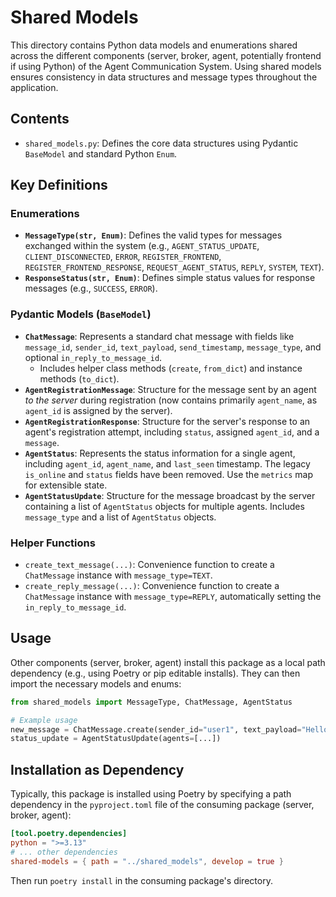 # Shared Models

This directory contains Python data models and enumerations shared across the different components (server, broker, agent, potentially frontend if using Python) of the Agent Communication System. Using shared models ensures consistency in data structures and message types throughout the application.

## Contents

-   `shared_models.py`: Defines the core data structures using Pydantic `BaseModel` and standard Python `Enum`.

## Key Definitions

### Enumerations

-   **`MessageType(str, Enum)`**: Defines the valid types for messages exchanged within the system (e.g., `AGENT_STATUS_UPDATE`, `CLIENT_DISCONNECTED`, `ERROR`, `REGISTER_FRONTEND`, `REGISTER_FRONTEND_RESPONSE`, `REQUEST_AGENT_STATUS`, `REPLY`, `SYSTEM`, `TEXT`).
-   **`ResponseStatus(str, Enum)`**: Defines simple status values for response messages (e.g., `SUCCESS`, `ERROR`).

### Pydantic Models (`BaseModel`)

-   **`ChatMessage`**: Represents a standard chat message with fields like `message_id`, `sender_id`, `text_payload`, `send_timestamp`, `message_type`, and optional `in_reply_to_message_id`.
    -   Includes helper class methods (`create`, `from_dict`) and instance methods (`to_dict`).
-   **`AgentRegistrationMessage`**: Structure for the message sent by an agent *to the server* during registration (now contains primarily `agent_name`, as `agent_id` is assigned by the server).
-   **`AgentRegistrationResponse`**: Structure for the server's response to an agent's registration attempt, including `status`, assigned `agent_id`, and a `message`.
-   **`AgentStatus`**: Represents the status information for a single agent, including `agent_id`, `agent_name`, and `last_seen` timestamp. The legacy `is_online` and `status` fields have been removed. Use the `metrics` map for extensible state.
-   **`AgentStatusUpdate`**: Structure for the message broadcast by the server containing a list of `AgentStatus` objects for multiple agents. Includes `message_type` and a list of `AgentStatus` objects.

### Helper Functions

-   `create_text_message(...)`: Convenience function to create a `ChatMessage` instance with `message_type=TEXT`.
-   `create_reply_message(...)`: Convenience function to create a `ChatMessage` instance with `message_type=REPLY`, automatically setting the `in_reply_to_message_id`.

## Usage

Other components (server, broker, agent) install this package as a local path dependency (e.g., using Poetry or pip editable installs). They can then import the necessary models and enums:

```python
from shared_models import MessageType, ChatMessage, AgentStatus

# Example usage
new_message = ChatMessage.create(sender_id="user1", text_payload="Hello!")
status_update = AgentStatusUpdate(agents=[...])
```

## Installation as Dependency

Typically, this package is installed using Poetry by specifying a path dependency in the `pyproject.toml` file of the consuming package (server, broker, agent):

```toml
[tool.poetry.dependencies]
python = ">=3.13"
# ... other dependencies
shared-models = { path = "../shared_models", develop = true }
```

Then run `poetry install` in the consuming package's directory.
